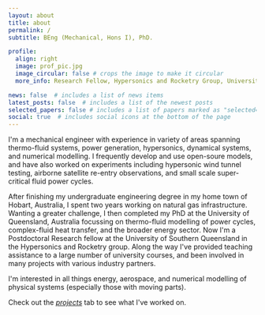 ```yaml
---
layout: about
title: about
permalink: /
subtitle: BEng (Mechanical, Hons I), PhD. 

profile:
  align: right
  image: prof_pic.jpg
  image_circular: false # crops the image to make it circular
  more_info: Research Fellow, Hypersonics and Rocketry Group, University of Southern Queensland

news: false  # includes a list of news items
latest_posts: false  # includes a list of the newest posts
selected_papers: false # includes a list of papers marked as "selected={true}"
social: true  # includes social icons at the bottom of the page
---
```


I'm a mechanical engineer with experience in variety of areas spanning thermo-fluid systems, power generation, hypersonics, dynamical systems, and numerical modelling. 
I frequently develop and use open-soure models, and have also worked on experiments including hypersonic wind tunnel testing, airborne satellite re-entry observations, and small scale super-critical fluid power cycles.

After finishing my undergraduate engineering degree in my home town of Hobart, Australia, I spent two years working on natural gas infrastructure. 
Wanting a greater challenge, I then completed my PhD at the University of Queensland, Australia focussing on thermo-fluid modelling of power cycles, complex-fluid heat transfer, and the broader energy sector.
Now I'm a Postdoctoral Research fellow at the University of Southern Queensland in the Hypersonics and Rocketry group. 
Along the way I've provided teaching assistance to a large number of university courses, and been involved in many projects with various industry partners.

I'm interested in all things energy, aerospace, and numerical modelling of physical systems (especially those with moving parts).

Check out the [_projects_](https://andrewjlock.github.io/projects/) tab to see what I've worked on.

